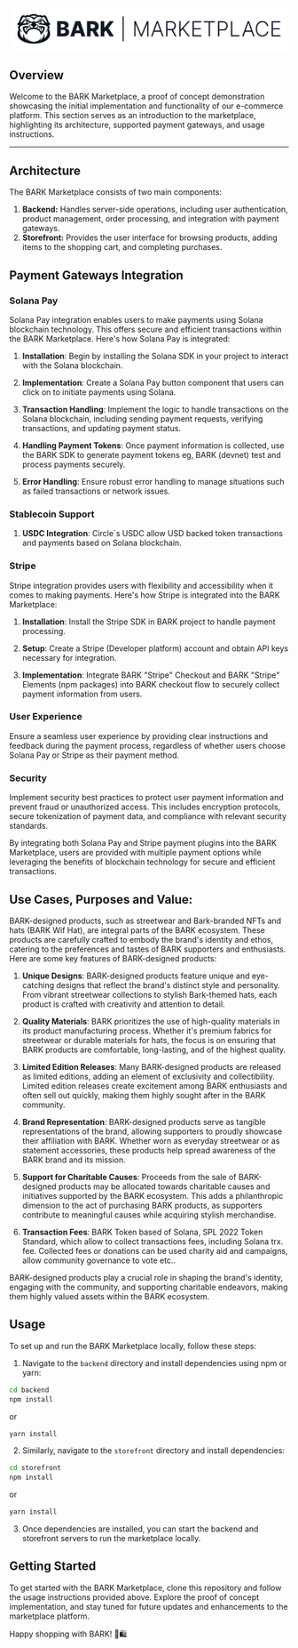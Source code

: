 <p align="center">
  <img src="https://github.com/bark-community/marketplace/blob/main/assets/marketplace-dark-logo.svg" alt="BARK | Marketplace" width="500">
</p>

<h2 align="left">Overview</h2>

Welcome to the BARK Marketplace, a proof of concept demonstration showcasing the initial implementation and functionality of our e-commerce platform. This section serves as an introduction to the marketplace, highlighting its architecture, supported payment gateways, and usage instructions.

---

## Architecture

The BARK Marketplace consists of two main components:

1. **Backend:** Handles server-side operations, including user authentication, product management, order processing, and integration with payment gateways.
2. **Storefront:** Provides the user interface for browsing products, adding items to the shopping cart, and completing purchases.

## Payment Gateways Integration

### Solana Pay

Solana Pay integration enables users to make payments using Solana blockchain technology. This offers secure and efficient transactions within the BARK Marketplace. Here's how Solana Pay is integrated:

1. **Installation**: Begin by installing the Solana SDK in your project to interact with the Solana blockchain.

2. **Implementation**: Create a Solana Pay button component that users can click on to initiate payments using Solana.

3. **Transaction Handling**: Implement the logic to handle transactions on the Solana blockchain, including sending payment requests, verifying transactions, and updating payment status.

4. **Handling Payment Tokens**: Once payment information is collected, use the BARK SDK to generate payment tokens eg, BARK (devnet) test and process payments securely.

5. **Error Handling**: Ensure robust error handling to manage situations such as failed transactions or network issues.

### Stablecoin Support

1. **USDC Integration**: Circle´s USDC allow USD backed token transactions and payments based on Solana blockchain.

### Stripe

Stripe integration provides users with flexibility and accessibility when it comes to making payments. Here's how Stripe is integrated into the BARK Marketplace:

1. **Installation**: Install the Stripe SDK in BARK project to handle payment processing.

2. **Setup**: Create a Stripe (Developer platform) account and obtain API keys necessary for integration.

3. **Implementation**: Integrate BARK "Stripe" Checkout and BARK "Stripe" Elements (npm packages) into BARK checkout flow to securely collect payment information from users.


### User Experience

Ensure a seamless user experience by providing clear instructions and feedback during the payment process, regardless of whether users choose Solana Pay or Stripe as their payment method.

### Security

Implement security best practices to protect user payment information and prevent fraud or unauthorized access. This includes encryption protocols, secure tokenization of payment data, and compliance with relevant security standards.

By integrating both Solana Pay and Stripe payment plugins into the BARK Marketplace, users are provided with multiple payment options while leveraging the benefits of blockchain technology for secure and efficient transactions.

## Use Cases, Purposes and Value: 

BARK-designed products, such as streetwear and Bark-branded NFTs and hats (BARK Wif Hat), are integral parts of the BARK ecosystem. These products are carefully crafted to embody the brand's identity and ethos, catering to the preferences and tastes of BARK supporters and enthusiasts. Here are some key features of BARK-designed products:

1. **Unique Designs**: BARK-designed products feature unique and eye-catching designs that reflect the brand's distinct style and personality. From vibrant streetwear collections to stylish Bark-themed hats, each product is crafted with creativity and attention to detail.

2. **Quality Materials**: BARK prioritizes the use of high-quality materials in its product manufacturing process. Whether it's premium fabrics for streetwear or durable materials for hats, the focus is on ensuring that BARK products are comfortable, long-lasting, and of the highest quality.

3. **Limited Edition Releases**: Many BARK-designed products are released as limited editions, adding an element of exclusivity and collectibility. Limited edition releases create excitement among BARK enthusiasts and often sell out quickly, making them highly sought after in the BARK community.

4. **Brand Representation**: BARK-designed products serve as tangible representations of the brand, allowing supporters to proudly showcase their affiliation with BARK. Whether worn as everyday streetwear or as statement accessories, these products help spread awareness of the BARK brand and its mission.

5. **Support for Charitable Causes**: Proceeds from the sale of BARK-designed products may be allocated towards charitable causes and initiatives supported by the BARK ecosystem. 
   This adds a philanthropic dimension to the act of purchasing BARK products, as supporters contribute to meaningful causes while acquiring stylish merchandise.

6. **Transaction Fees**: BARK Token based of Solana, SPL 2022 Token Standard, which allow to collect transactions fees, including Solana trx. fee. Collected fees or donations can be used charity aid and campaigns, allow community governance to vote etc..

BARK-designed products play a crucial role in shaping the brand's identity, engaging with the community, and supporting charitable endeavors, making them highly valued assets within the BARK ecosystem.

## Usage

To set up and run the BARK Marketplace locally, follow these steps:

1. Navigate to the `backend` directory and install dependencies using npm or yarn:

```bash
cd backend
npm install
```
or
```bash
yarn install
```

2. Similarly, navigate to the `storefront` directory and install dependencies:

```bash
cd storefront
npm install
```
or
```bash
yarn install
```

3. Once dependencies are installed, you can start the backend and storefront servers to run the marketplace locally.

## Getting Started

To get started with the BARK Marketplace, clone this repository and follow the usage instructions provided above. Explore the proof of concept implementation, and stay tuned for future updates and enhancements to the marketplace platform.

Happy shopping with BARK! 🐶🛍️ 